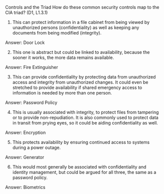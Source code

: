 Controls and the Triad
How do these common security controls map to the CIA triad? (D1, L1.3.1) 

1. This can protect information in a file cabinet from being viewed by unauthorized persons (confidentiality) as well as keeping any documents from being modified (integrity).

Answer: Door Lock

   
   
2. This one is abstract but could be linked to availability, because the sooner it works, the more data remains available. 

Answer: Fire Extinguisher

   
   
3. This can provide confidentiality by protecting data from unauthorized access and integrity from unauthorized changes. It could even be stretched to provide availability if shared emergency access to information is needed by more than one person. 

Answer: Password Policy


   
4. This is usually associated with integrity, to protect files from tampering or to provide non-repudiation.  It is also commonly used to protect data in transit from prying eyes, so it could be aiding confidentiality as well.   

Answer: Encryption

   
   
5. This protects availability by ensuring continued access to systems during a power outage.

Answer: Generator



   
6. This would most generally be associated with confidentiality and identity management, but could be argued for all three, the same as a password policy.  

Answer: Biometrics